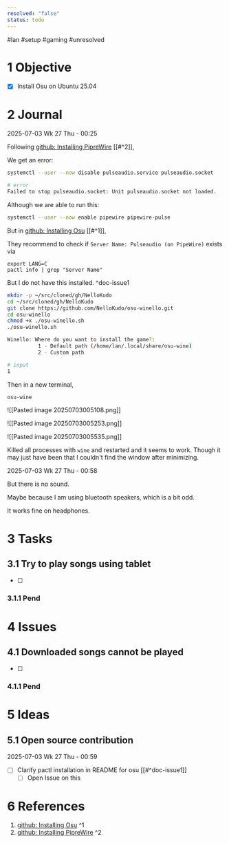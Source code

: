 ```yaml
---
resolved: "false"
status: todo
---
```

#lan #setup #gaming #unresolved

# 1 Objective

- [x] Install Osu on Ubuntu 25.04

# 2 Journal

2025-07-03 Wk 27 Thu - 00:25


Following [github: Installing PipreWire](<https://github.com/NelloKudo/osu-winello/wiki/Installing-PipeWire>) [[#^2]], 

We get an error:

```sh
systemctl --user --now disable pulseaudio.service pulseaudio.socket

# error
Failed to stop pulseaudio.socket: Unit pulseaudio.socket not loaded.
```

Although we are able to run this:

```sh
systemctl --user --now enable pipewire pipewire-pulse
```

But in [github: Installing Osu](<https://github.com/NelloKudo/osu-winello?tab=readme-ov-file>) [[#^1]], 

They recommend to check if `Server Name: Pulseaudio (on PipeWire)` exists via

```
export LANG=C
pactl info | grep "Server Name"
```

But I do not have this installed. ^doc-issue1

```sh
mkdir -p ~/src/cloned/gh/NelloKudo
cd ~/src/cloned/gh/NelloKudo
git clone https://github.com/NelloKudo/osu-winello.git
cd osu-winello
chmod +x ./osu-winello.sh
./osu-winello.sh
```

```sh
Winello: Where do you want to install the game?: 
          1 - Default path (/home/lan/.local/share/osu-wine)
		  2 - Custom path

# input
1
```

Then in a new terminal,

```sh
osu-wine
```

![[Pasted image 20250703005108.png]]


![[Pasted image 20250703005253.png]]

![[Pasted image 20250703005535.png]]

Killed all processes with `wine` and restarted and it seems to work. Though it may just have been that I couldn't find the window after minimizing.

2025-07-03 Wk 27 Thu - 00:58

But there is no sound.

Maybe because I am using bluetooth speakers, which is a bit odd. 

It works fine on headphones.

# 3 Tasks

## 3.1 Try to play songs using tablet

- [ ] 

### 3.1.1 Pend

# 4 Issues

## 4.1 Downloaded songs cannot be played

- [ ] 


### 4.1.1 Pend

# 5 Ideas

## 5.1 Open source contribution

2025-07-03 Wk 27 Thu - 00:59

- [ ] Clarify pactl installation in README for osu [[#^doc-issue1]]
	- [ ]  Open Issue on this
# 6 References
1. [github: Installing Osu](<https://github.com/NelloKudo/osu-winello?tab=readme-ov-file>) ^1
2. [github: Installing PipreWire](<https://github.com/NelloKudo/osu-winello/wiki/Installing-PipeWire>) ^2